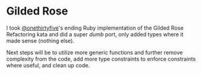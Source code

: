 # Gilded Rose

I took [@onethirtyfive](https://github.com/onethirtyfive/gildedrosekata)'s
ending Ruby implementation of the Gilded Rose Refactoring kata and did a
super _dumb_ port, only added types where it made sense (nothing else).

Next steps will be to utilize more generic functions and further remove
complexity from the code, add more type constraints to enforce constraints
where useful, and clean up code.

